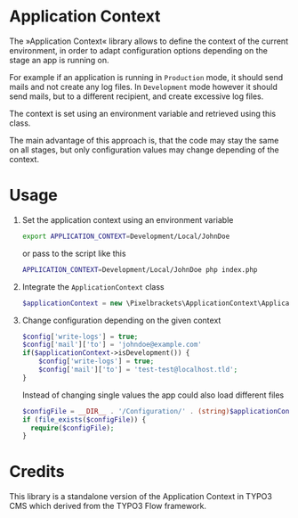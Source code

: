 Application Context
===================

The »Application Context« library allows to define the context of the current 
environment, in order to adapt configuration options depending on the stage 
an app is running on.

For example if an application is running in `Production` mode, it should
send mails and not create any log files. In `Development` mode however it 
should send mails, but to a different recipient, and create excessive log files.

The context is set using an environment variable and retrieved using this class.

The main advantage of this approach is, that the code may stay the same on all
stages, but only configuration values may change depending of the context.

Usage
=====

1. Set the application context using an environment variable
   ```bash
   export APPLICATION_CONTEXT=Development/Local/JohnDoe
   ```
   or pass to the script like this
   ```bash
   APPLICATION_CONTEXT=Development/Local/JohnDoe php index.php
   ```
1. Integrate the `ApplicationContext` class
   ```php
   $applicationContext = new \Pixelbrackets\ApplicationContext\ApplicationContext(getenv('APPLICATION_CONTEXT'));
   ```
1. Change configuration depending on the given context
   ```php
   $config['write-logs'] = true;
   $config['mail']['to'] = 'johndoe@example.com'
   if($applicationContext->isDevelopment()) {
       $config['write-logs'] = true;
       $config['mail']['to'] = 'test-test@localhost.tld';
   }
   ```
   Instead of changing single values the app could also load different files
   ```php
   $configFile = __DIR__ . '/Configuration/' . (string)$applicationContext . '.php';
   if (file_exists($configFile)) {
     require($configFile);
   }
   ```

Credits
=======

This library is a standalone version of the Application Context in TYPO3 CMS
which derived from the TYPO3 Flow framework.
